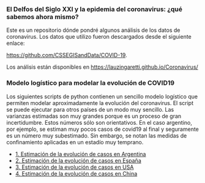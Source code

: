 ### El Delfos del Siglo XXI y la epidemia del coronavirus: ¿qué sabemos ahora mismo?
Este es un repositorio dónde pondré algunos análisis de los datos de coronavirus. 
Los datos que utilizo fueron descargados desde el siguiente enlace: 

https://github.com/CSSEGISandData/COVID-19. 

Los análisis están disponibles en https://lauzingaretti.github.io/Coronavirus/ 

### Modelo logístico para modelar la evolución de COVID19 

Los siguientes scripts de python contienen un sencillo modelo logístico que permiten modelar aproximadamente la evolución del coronavirus. El script se puede ejecutar para otros países de un modo muy sencillo. Las varianzas estimadas son muy grandes porque es un proceso de gran incertidumbre. Estos números sólo son orientativos. 
En el caso argentino, por ejemplo, se estiman muy pocos casos de covid19 al final y seguramente es un número muy subestimado. Sin embargo, se notan las medidas de confinamiento aplicadas en un estadío muy temprano. 

- [1. Estimación de la evolución de casos en Argentina](https://github.com/lauzingaretti/Coronavirus/blob/master/inst/md/Argentina_pred.md)
- [2. Estimación de la evolución de casos en España](https://github.com/lauzingaretti/Coronavirus/blob/master/inst/md/Spain_pred.md)
- [3. Estimación de la evolución de casos en USA](https://github.com/lauzingaretti/Coronavirus/blob/master/inst/md/USA.md)
- [4. Estimación de la evolución de casos en China](https://github.com/lauzingaretti/Coronavirus/blob/master/inst/md/China.md)





